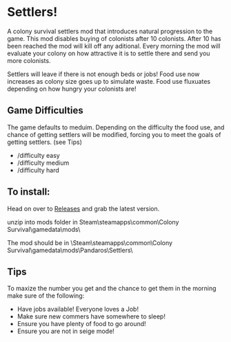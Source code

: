 # Settlers!
A colony survival settlers mod that introduces natural progression to the game. This mod disables buying of colonists after 10 colonists. After 10 has been reached the mod will kill off any aditional. Every morning the mod will evaluate your colony on how attractive it is to settle there and send you more colonists.

Settlers will leave if there is not enough beds or jobs! 
Food use now increases as colony size goes up to simulate waste.
Food use fluxuates depending on how hungry your colonists are!

## Game Difficulties

The game defaults to meduim. Depending on the difficulty the food use, and chance of getting settlers will be modified, forcing you to meet the goals of getting settlers. (see Tips)

* /difficulty easy
* /difficulty medium
* /difficulty hard


## To install:
Head on over to [Releases](https://github.com/JBurlison/Pandaros.Settlers/releases) and grab the latest version.

unzip into mods folder in Steam\steamapps\common\Colony Survival\gamedata\mods\

The mod should be in \Steam\steamapps\common\Colony Survival\gamedata\mods\Pandaros\Settlers\

## Tips

To maxize the number you get and the chance to get them in the morning make sure of the following:
* Have jobs available! Everyone loves a Job!
* Make sure new commers have somewhere to sleep!
* Ensure you have plenty of food to go around!
* Ensure you are not in seige mode!
